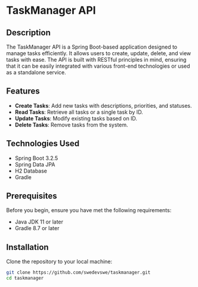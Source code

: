 # TaskManager API

## Description
The TaskManager API is a Spring Boot-based application designed to manage tasks efficiently. It allows users to create, update, delete, and view tasks with ease. The API is built with RESTful principles in mind, ensuring that it can be easily integrated with various front-end technologies or used as a standalone service.

## Features
- **Create Tasks**: Add new tasks with descriptions, priorities, and statuses.
- **Read Tasks**: Retrieve all tasks or a single task by ID.
- **Update Tasks**: Modify existing tasks based on ID.
- **Delete Tasks**: Remove tasks from the system.

## Technologies Used
- Spring Boot 3.2.5
- Spring Data JPA
- H2 Database
- Gradle

## Prerequisites
Before you begin, ensure you have met the following requirements:
- Java JDK 11 or later
- Gradle 8.7 or later

## Installation
Clone the repository to your local machine:
```bash
git clone https://github.com/swedevswe/taskmanager.git
cd taskmanager
